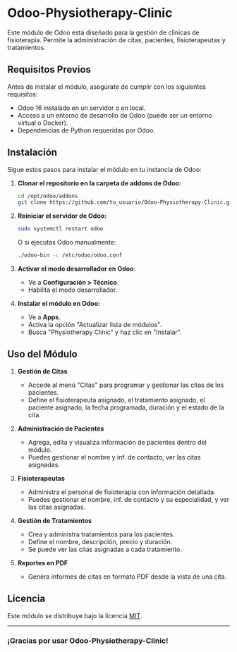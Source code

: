 # Odoo-Physiotherapy-Clinic

Este módulo de Odoo está diseñado para la gestión de clínicas de fisioterapia. Permite la administración de citas, pacientes, fisioterapeutas y tratamientos.

## Requisitos Previos

Antes de instalar el módulo, asegúrate de cumplir con los siguientes requisitos:

- Odoo 16 instalado en un servidor o en local.
- Acceso a un entorno de desarrollo de Odoo (puede ser un entorno virtual o Docker).
- Dependencias de Python requeridas por Odoo.

## Instalación

Sigue estos pasos para instalar el módulo en tu instancia de Odoo:

1. **Clonar el repositorio en la carpeta de addons de Odoo:**
   ```sh
   cd /opt/odoo/addons
   git clone https://github.com/tu_usuario/Odoo-Physiotherapy-Clinic.git
   ```

2. **Reiniciar el servidor de Odoo:**
   ```sh
   sudo systemctl restart odoo
   ```
   O si ejecutas Odoo manualmente:
   ```sh
   ./odoo-bin -c /etc/odoo/odoo.conf
   ```

3. **Activar el modo desarrollador en Odoo**:
   - Ve a **Configuración > Técnico**.
   - Habilita el modo desarrollador.

4. **Instalar el módulo en Odoo:**
   - Ve a **Apps**.
   - Activa la opción "Actualizar lista de módulos".
   - Busca "Physiotherapy Clinic" y haz clic en "Instalar".

## Uso del Módulo

1. **Gestión de Citas**  
   - Accede al menú "Citas" para programar y gestionar las citas de los pacientes.
   - Define el fisioterapeuta asignado, el tratamiento asignado, el paciente asignado, la fecha programada, duración y el estado de la cita.

2. **Administración de Pacientes**  
   - Agrega, edita y visualiza información de pacientes dentro del módulo.
   - Puedes gestionar el nombre y inf. de contacto, ver las citas asignadas.

3. **Fisioterapeutas**  
   - Administra el personal de fisioterapia con información detallada.
   - Puedes gestionar el nombre, inf. de contacto y su especialidad, y ver las citas asignadas.

4. **Gestión de Tratamientos**  
   - Crea y administra tratamientos para los pacientes.
   - Define el nombre, descripción, precio y duración.
   - Se puede ver las citas asignadas a cada tratamiento.

5. **Reportes en PDF**  
   - Genera informes de citas en formato PDF desde la vista de una cita.

## Licencia

Este módulo se distribuye bajo la licencia [MIT](https://opensource.org/license/MIT).

---

### ¡Gracias por usar Odoo-Physiotherapy-Clinic!
